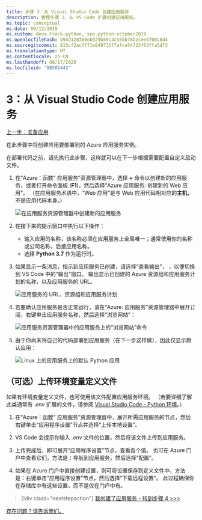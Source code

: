 ```yaml
---
title: 步骤 3：从 Visual Studio Code 创建应用服务
description: 教程步骤 3，从 VS Code 扩展创建应用服务。
ms.topic: conceptual
ms.date: 09/12/2019
ms.custom: devx-track-python, seo-python-october2019
ms.openlocfilehash: b94d128360eb929b59c3c555b78b2cee4708c8d4
ms.sourcegitcommit: 815cf2acff71e849735f7afce54723f03ffa5df3
ms.translationtype: HT
ms.contentlocale: zh-CN
ms.lasthandoff: 08/17/2020
ms.locfileid: "88501442"
---
```

# <a name="3-create-the-app-service-from-visual-studio-code"></a>3：从 Visual Studio Code 创建应用服务

[上一步：准备应用](tutorial-deploy-app-service-on-linux-02.md)

在此步骤中将创建应用要部署到的 Azure 应用服务实例。

在部署代码之前，请先执行此步骤，这样就可以在下一步根据需要配置自定义启动文件。

1. 在“Azure：函数”  应用服务”资源管理器中，选择 **+** 命令以创建新的应用服务，或者打开命令面板 (**F1**)，然后选择“Azure 应用服务:  创建新的 Web 应用”。 （在应用服务术语中，“Web 应用”是与 Web 应用代码相对应的**主机**，不是应用代码本身。）

    ![在应用服务资源管理器中创建新的应用服务](media/deploy-azure/create-new-app-service-in-app-service-explorer.png)

1. 在接下来的提示窗口中执行以下操作：

    - 输入应用的名称，该名称必须在应用服务上全局唯一；通常使用你的名称或公司名称，后接应用名称。
    - 选择 **Python 3.7** 作为运行时。

1. 如果显示一条消息，指示新应用服务已创建，请选择“查看输出”，  ，以便切换到  VS Code 中的“输出”窗口。 输出显示已创建的 Azure 资源组和应用服务计划的名称，以及应用服务的 URL。

    ![应用服务的 URL、资源组和应用服务计划](media/deploy-azure/url-for-your-new-app-service-and-resource-group-and-plan.png)

1. 若要确认应用服务是否正常运行，请在“Azure:  应用服务”资源管理器中展开订阅，右键单击应用服务名称，然后选择“浏览网站”： 

    ![应用服务资源管理器中的应用服务上的“浏览网站”命令](media/deploy-azure/select-command-to-browse-website-in-app-service.png)

1. 由于你尚未将自己的代码部署到应用服务（在下一步这样做），因此仅显示默认应用：

    ![Linux 上的应用服务上的默认 Python 应用](media/deploy-azure/default-python-app-on-app-service-on-linux.png)

## <a name="optional-upload-an-environment-variable-definitions-file"></a>（可选）上传环境变量定义文件

如果有环境变量定义文件，也可使用该文件配置应用服务环境。 （若要详细了解此类通常有 *.env* 扩展的文件，请参阅 [Visual Studio Code - Python 环境](https://code.visualstudio.com/docs/python/environments#environment-variable-definitions-file)。）

1. 在“Azure：函数”  应用服务”资源管理器中，展开所需应用服务的节点，然后右键单击“应用程序设置”节点并选择“上传本地设置”。  

1. VS Code 会提示你输入 *.env* 文件的位置，然后将该文件上传到应用服务。

1. 上传完成后，即可展开“应用程序设置”节点，查看各个值。  也可在 Azure 门户中查看它们，方法是：导航到应用服务，然后选择“配置”。 

1. 如果在 Azure 门户中直接创建设置，则可将设置保存到定义文件中，方法是：右键单击“应用程序设置”节点，然后选择“下载远程设置”。   此过程确保你在存储库中有这些设置，而不是仅在门户中有。

> [!div class="nextstepaction"]
> [我创建了应用服务 - 转到步骤 4 >>>](tutorial-deploy-app-service-on-linux-04.md)

[存在问题？请告诉我们。](https://aka.ms/FlaskVSCQuickstartHelp)
